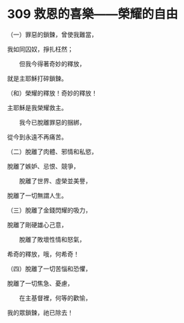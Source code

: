 # 309 救恩的喜樂——榮耀的自由

（一）罪惡的鎖鍊，曾使我難當，

我如同囚奴，掙扎枉然；

　　但我今得著奇妙的釋放，

就是主耶穌打碎鎖鍊。

（和）榮耀的釋放！奇妙的釋放！

主耶穌是我榮耀救主。

　　我今已脫離罪惡的捆綁，

從今到永遠不再痛苦。

（二）脫離了肉體、邪情和私慾，

脫離了嫉妒、忌恨、競爭，

　　脫離了世界、虛榮並美譽，

脫離了一切無謂人生。

（三）脫離了金錢閃耀的吸力，

脫離了剛硬雄心己意，

　　脫離了敗壞性情和怒氣，

希奇的釋放，哦，何希奇！

（四）脫離了一切苦惱和恐懼，

脫離了一切焦急、憂慮，

　　在主基督裡，何等的歡愉，

我的眾鎖鍊，祂已除去！

